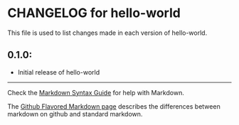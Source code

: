 # CHANGELOG for hello-world

This file is used to list changes made in each version of hello-world.

## 0.1.0:

* Initial release of hello-world

- - - 
Check the [Markdown Syntax Guide](http://daringfireball.net/projects/markdown/syntax) for help with Markdown.

The [Github Flavored Markdown page](http://github.github.com/github-flavored-markdown/) describes the differences between markdown on github and standard markdown.
